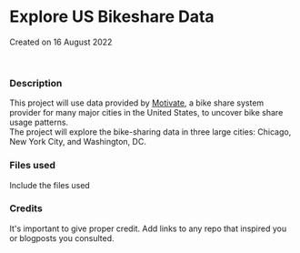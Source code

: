 # Explore US Bikeshare Data
Created on 16 August 2022

<br>

### Description
This project will use data provided by [Motivate](https://www.motivateco.com), 
a bike share system provider for many major cities in the United States, to uncover bike share usage patterns.  
The project will explore the bike-sharing data in three large cities: Chicago, New York City, and Washington, DC.

### Files used
Include the files used

### Credits
It's important to give proper credit. Add links to any repo that inspired you or blogposts you consulted.
